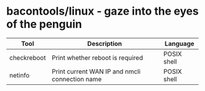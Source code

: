 bacontools/linux - gaze into the eyes of the penguin
====================================================

| Tool        | Description                                    | Language    |
|-------------|------------------------------------------------|-------------|
| checkreboot | Print whether reboot is required               | POSIX shell |
| netinfo     | Print current WAN IP and nmcli connection name | POSIX shell |
